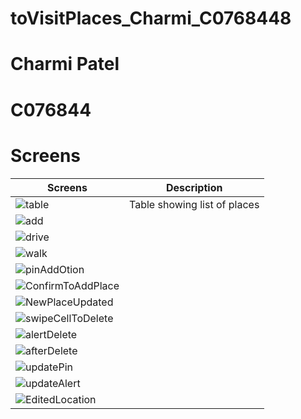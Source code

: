# toVisitPlaces_Charmi_C0768448
# Charmi Patel

# C076844
# Screens

Screens | Description
--- | ---
<img src="https://s7.gifyu.com/images/tableeaa857dffa6dda37.png" alt="table" border="0"> |  Table showing list of places 
<img src="https://s7.gifyu.com/images/addba4e062e3ffd40cf.png" alt="add" border="0"> | 
<img src="https://s7.gifyu.com/images/drivee24f5635ea6446c7.png" alt="drive" border="0"> | 
<img src="https://s7.gifyu.com/images/walk4f1b4b339c345cc7.png" alt="walk" border="0"> | 
<img src="https://s7.gifyu.com/images/pinAddOtion.png" alt="pinAddOtion" border="0"> | 
<img src="https://s7.gifyu.com/images/ConfirmToAddPlace.png" alt="ConfirmToAddPlace" border="0"> | 
<img src="https://s7.gifyu.com/images/NewPlaceUpdated.png" alt="NewPlaceUpdated" border="0"> | 
<img src="https://s7.gifyu.com/images/swipeCellToDelete.png" alt="swipeCellToDelete" border="0"> | 
<img src="https://s7.gifyu.com/images/alertDelete.png" alt="alertDelete" border="0"> | 
<img src="https://s7.gifyu.com/images/afterDelete.png" alt="afterDelete" border="0"> | 
<img src="https://s7.gifyu.com/images/updatePin.png" alt="updatePin" border="0"> | 
<img src="https://s7.gifyu.com/images/updateAlert.png" alt="updateAlert" border="0"> | 
<img src="https://s7.gifyu.com/images/EditedLocation.png" alt="EditedLocation" border="0"> | 
